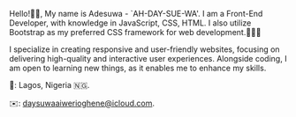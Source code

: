 Hello!👋🏾, My name is Adesuwa - `AH-DAY-SUE-WA'. I am a Front-End Developer, with knowledge in JavaScript, CSS, HTML. I also utilize Bootstrap as my preferred CSS framework for web development.👩🏽‍💻

I specialize in creating responsive and user-friendly websites, focusing on delivering high-quality and interactive user experiences. Alongside coding, I am open to learning new things, as it enables me to enhance my skills.

📍: Lagos, Nigeria 🇳🇬.

✉️: daysuwaaiwerioghene@icloud.com.
<!--- 
Aiwerioghene/Aiwerioghene is a ✨ special ✨ repository because its `README.md` (this file) appears on your GitHub profile.
You can click the Preview link to take a look at your changes.
--->

